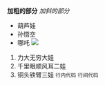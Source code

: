 **加粗的部分**
*加斜的部分*
* 葫芦娃
* 孙悟空
* 哪吒
![](https://qgt-style.oss-cn-hangzhou.aliyuncs.com/newcoursep4/g1/g1-2-2/tenor.gif)
1. 力大无穷大娃
1. 千里眼顺风耳二娃
1. 铜头铁臂三娃
`行内代码`
```行间代码```
